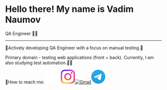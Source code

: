 # Hello there! My name is Vadim Naumov
QA Engineer 👨‍💻

---

🫸Actively developing QA Engineer with a focus on manual testing.🫷

Primary domain - testing web applications (front + back). Currently, I am also studying test automation.🦾🤖


📧How to reach me: <a href="https://github.com/naumov94" target="_blank"><img src="images/github-mark-white.png" alt="GitHub" width="45" height="45"></a> <a href="https://www.instagram.com/naumov94_" target="_blank">
  <img src="images/Instagram_Glyph_Gradient.png" alt="Instagram" width="45" height="45"><a href="mailto:ваш_адрес_почты@gmail.com" target="_blank"><img src="https://www.gstatic.com/images/branding/product/2x/gmail_48dp.png" alt="Gmail" width="50" height="50"></a><a href="https://t.me/Naumov94USA" target="_blank"><img src="images/Logo.png" alt="Telegram" width="45" height="45">
</a>